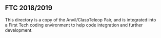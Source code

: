 ## FTC 2018/2019

This directory is a copy of the Anvil/ClaspTeleop Pair, and is integrated into a First Tech coding environment to help code integration and further development.